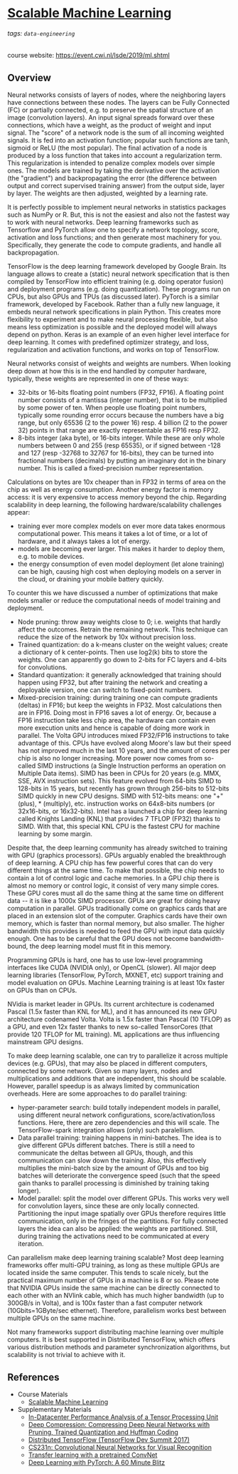 # [Scalable Machine Learning](https://hackmd.io/@distributed-systems-engineering/scalable-ml)

###### tags: `data-engineering`

course website: https://event.cwi.nl/lsde/2019/ml.shtml

## Overview

Neural networks consists of layers of nodes, where the neighboring layers have connections between these nodes. The layers can be Fully Connected (FC) or partially connected, e.g. to preserve the spatial structure of an image (convolution layers). An input signal spreads forward over these connections, which have a weight, as the product of weight and input signal. The "score" of a network node is the sum of all incoming weighted signals. It is fed into an activation function; popular such functions are tanh, sigmoid or ReLU (the most popular). The final activation of a node is produced by a loss function that takes into account a regularization term. This regularization is intended to penalize complex models over simple ones. The models are trained by taking the derivative over the activation (the "gradient") and backpropagating the error (the difference between output and correct supervised training answer) from the output side, layer by layer. The weights are then adjusted, weighted by a learning rate.

It is perfectly possible to implement neural networks in statistics packages such as NumPy or R. But, this is not the easiest and also not the fastest way to work with neural networks. Deep learning frameworks such as Tensorflow and PyTorch allow one to specify a network topology, score, activation and loss functions; and then generate most machinery for you. Specifically, they generate the code to compute gradients, and handle all backpropagation.

TensorFlow is the deep learning framework developed by Google Brain. Its language allows to create a (static) neural network specification that is then compiled by TensorFlow into efficient training (e.g. doing operator fusion) and deployment programs (e.g. doing quantization). These programs run on CPUs, but also GPUs and TPUs (as discussed later). PyTorch is a similar framework, developed by Facebook. Rather than a fully new language, it embeds neural network specifications in plain Python. This creates more flexibility to experiment and to make neural processing flexible, but also means less optimization is possible and the deployed model will always depend on python. Keras is an example of an even higher level interface for deep learning. It comes with predefined optimizer strategy, and loss, regularization and activation functions, and works on top of TensorFlow.

Neural networks consist of weights and weights are numbers. When looking deep down at how this is in the end handled by computer hardware, typically, these weights are represented in one of these ways:

- 32-bits or 16-bits floating point numbers (FP32, FP16). A floating point number consists of a mantissa (integer number), that is to be multiplied by some power of ten. When people use floating point numbers, typically some rounding error occurs because the numbers have a big range, but only 65536 (2 to the power 16) resp. 4 billion (2 to the power 32) points in that range are exactly representable as FP16 resp FP32.
- 8-bits integer (aka byte), or 16-bits integer. While these are only whole numbers between 0 and 255 (resp 65535), or if signed between -128 and 127 (resp -32768 to 32767 for 16-bits), they can be turned into fractional numbers (decimals) by putting an imaginary dot in the binary number. This is called a fixed-precision number representation.

Calculations on bytes are 10x cheaper than in FP32 in terms of area on the chip as well as energy consumption. Another energy factor is memory access: it is very expensive to access memory beyond the chip.
Regarding scalability in deep learning, the following hardware/scalability challenges appear:

- training ever more complex models on ever more data takes enormous computational power. This means it takes a lot of time, or a lot of hardware, and it always takes a lot of energy.
- models are becoming ever larger. This makes it harder to deploy them, e.g. to mobile devices.
- the energy consumption of even model deployment (let alone training) can be high, causing high cost when deploying models on a server in the cloud, or draining your mobile battery quickly.

To counter this we have discussed a number of optimizations that make models smaller or reduce the computational needs of model training and deployment.

- Node pruning: throw away weights close to 0; i.e. weights that hardly affect the outcomes. Retrain the remaining network. This technique can reduce the size of the network by 10x without precision loss.
- Trained quantization: do a k-means cluster on the weight values; create a dictionary of k center-points. Then use log2(k) bits to store the weights. One can apparently go down to 2-bits for FC layers and 4-bits for convolutions.
- Standard quantization: it generally acknowledged that training should happen using FP32, but after training the network and creating a deployable version, one can switch to fixed-point numbers.
- Mixed-precision training: during training one can compute gradients (deltas) in FP16; but keep the weights in FP32. Most calculations then are in FP16. Doing most in FP16 saves a lot of energy. Or, because a FP16 instruction take less chip area, the hardware can contain even more execution units and hence is capable of doing more work in parallel. The Volta GPU introduces mixed FP32/FP16 instructions to take advantage of this. CPUs have evolved along Moore's law but their speed has not improved much in the last 10 years, and the amount of cores per chip is also no longer increasing. More power now comes from so-called SIMD instructions (a Single Instruction performs an operation on Multiple Data items). SIMD has been in CPUs for 20 years (e.g. MMX, SSE, AVX instruction sets). This feature evolved from 64-bits SIMD to 128-bits in 15 years, but recently has grown through 256-bits to 512-bits SIMD quickly in new CPU designs. SIMD with 512-bits means: one "+" (plus), * (multiply), etc. instruction works on 64x8-bits numbers (or 32x16-bits, or 16x32-bits). Intel has a launched a chip for deep learning called Knights Landing (KNL) that provides 7 TFLOP (FP32) thanks to SIMD. With that, this special KNL CPU is the fastest CPU for machine learning by some margin.

Despite that, the deep learning community has already switched to training with GPU (graphics processors). GPUs arguably enabled the breakthrough of deep learning. A CPU chip has few powerful cores that can do very different things at the same time. To make that possible, the chip needs to contain a lot of control logic and cache memories. In a GPU chip there is almost no memory or control logic, it consist of very many simple cores. These GPU cores must all do the same thing at the same time on different data -- it is like a 1000x SIMD processor. GPUs are great for doing heavy computation in parallel. GPUs traditionally come on graphics cards that are placed in an extension slot of the computer. Graphics cards have their own memory, which is faster than normal memory, but also smaller. The higher bandwidth this provides is needed to feed the GPU with input data quickly enough. One has to be careful that the GPU does not become bandwidth-bound, the deep learning model must fit in this memory.

Programming GPUs is hard, one has to use low-level programming interfaces like CUDA (NVIDIA only), or OpenCL (slower). All major deep learning libraries (TensorFlow, PyTorch, MXNET, etc) support training and model evaluation on GPUs. Machine Learning training is at least 10x faster on GPUs than on CPUs.

NVidia is market leader in GPUs. Its current architecture is codenamed Pascal (1.5x faster than KNL for ML), and it has announced its new GPU architecture codenamed Volta. Volta is 1.5x faster than Pascal (10 TFLOP) as a GPU, and even 12x faster thanks to new so-called TensorCores (that provide 120 TFLOP for ML training). ML applications are thus influencing mainstream GPU designs.

To make deep learning scalable, one can try to parallelize it across multiple devices (e.g. GPUs), that may also be placed in different computers, connected by some network. Given so many layers, nodes and multiplications and additions that are independent, this should be scalable. However, parallel speedup is as always limited by communication overheads. Here are some approaches to do parallel training:

- hyper-parameter search: build totally independent models in parallel, using different neural network configurations, score/activation/loss functions. Here, there are zero dependencies and this will scale. The TensorFlow-spark integration allows (only) such paralellism.
- Data parallel training: training happens in mini-batches. The idea is to give different GPUs different batches. There is still a need to communicate the deltas between all GPUs, though, and this communication can slow down the training. Also, this effectively multiplies the mini-batch size by the amount of GPUs and too big batches will deteriorate the convergence speed (such that the speed gain thanks to parallel processing is diminished by training taking longer).
- Model parallel: split the model over different GPUs. This works very well for convolution layers, since these are only locally connected. Partitioning the input image spatially over GPUs therefore requires little communication, only in the fringes of the partitions. For fully connected layers the idea can also be applied: the weights are partitioned. Still, during training the activations need to be communicated at every iteration.

Can parallelism make deep learning training scalable? Most deep learning frameworks offer multi-GPU training, as long as these multiple GPUs are located inside the same computer. This tends to scale nicely, but the practical maximum number of GPUs in a machine is 8 or so. Please note that NVIDIA GPUs inside the same machine can be directly connected to each other with an NVlink cable, which has much higher bandwidth (up to 300GB/s in Volta), and is 100x faster than a fast computer network (10Gbits=1GByte/sec ethernet). Therefore, parallelism works best between multiple GPUs on the same machine.

Not many frameworks support distributing machine learning over multiple computers. It is best supported in Distributed TensorFlow, which offers various distribution methods and parameter synchronization algorithms, but scalability is not trivial to achieve with it.

## References

- Course Materials
    - [Scalable Machine Learning](https://github.com/cyyeh/large-scale-data-engineering/blob/master/machine-learning/05-Scalable%20Machine%20Learning.pdf)
- Supplementary Materials
    - [In-Datacenter Performance Analysis of a Tensor Processing Unit](https://github.com/cyyeh/large-scale-data-engineering/blob/master/machine-learning/tpu.pdf)
    - [Deep Compression: Compressing Deep Neural Networks with Pruning, Trained Quantization and Huffman Coding](https://github.com/cyyeh/large-scale-data-engineering/blob/master/machine-learning/deepcompression.pdf)
    - [Distributed TensorFlow (TensorFlow Dev Summit 2017)](https://www.youtube.com/watch?v=la_M6bCV91M)
    - [CS231n: Convolutional Neural Networks for Visual Recognition](http://cs231n.stanford.edu/)
    - [Transfer learning with a pretrained ConvNet](https://www.tensorflow.org/tutorials/images/transfer_learning)
    - [Deep Learning with PyTorch: A 60 Minute Blitz](https://pytorch.org/tutorials/beginner/deep_learning_60min_blitz.html)
